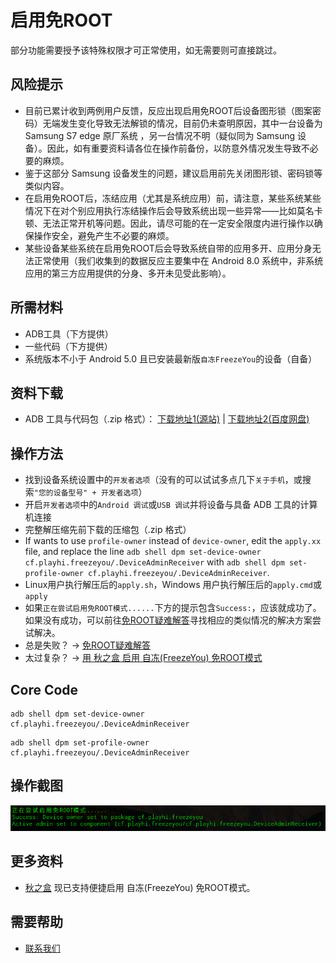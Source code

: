 # 启用免ROOT
部分功能需要授予该特殊权限才可正常使用，如无需要则可直接跳过。

## 风险提示
* 目前已累计收到两例用户反馈，反应出现启用免ROOT后设备图形锁（图案密码）无端发生变化导致无法解锁的情况，目前仍未查明原因，其中一台设备为 Samsung S7 edge 原厂系统 ，另一台情况不明（疑似同为 Samsung 设备）。因此，如有重要资料请各位在操作前备份，以防意外情况发生导致不必要的麻烦。
* 鉴于这部分 Samsung 设备发生的问题，建议启用前先关闭图形锁、密码锁等类似内容。
* 在启用免ROOT后，冻结应用（尤其是系统应用）前，请注意，某些系统某些情况下在对个别应用执行冻结操作后会导致系统出现一些异常——比如莫名卡顿、无法正常开机等问题。因此，请尽可能的在一定安全限度内进行操作以确保操作安全，避免产生不必要的麻烦。
* 某些设备某些系统在启用免ROOT后会导致系统自带的应用多开、应用分身无法正常使用（我们收集到的数据反应主要集中在 Android 8.0 系统中，非系统应用的第三方应用提供的分身、多开未见受此影响）。

## 所需材料
* ADB工具（下方提供）
* 一些代码（下方提供）
* 系统版本不小于 Android 5.0 且已安装最新版`自冻FreezeYou`的设备（自备）

## 资料下载
* ADB 工具与代码包（.zip 格式）： [下载地址1(源站)](https://freezeyou.playhi.net/attachment/urt.zip) | [下载地址2(百度网盘)](https://pan.baidu.com/s/1RlHg4w0z5O2aNc_ejkeUvA)

## 操作方法
* 找到设备系统设置中的`开发者选项`（没有的可以试试多点几下`关于手机`，或搜索`"您的设备型号" + 开发者选项`）
* 开启`开发者选项`中的`Android 调试`或`USB 调试`并将设备与具备 ADB 工具的计算机连接
* 完整解压缩先前下载的压缩包（.zip 格式）
* If wants to use `profile-owner` instead of `device-owner`, edit the `apply.xx` file, and replace the line `adb shell dpm set-device-owner cf.playhi.freezeyou/.DeviceAdminReceiver` with `adb shell dpm set-profile-owner cf.playhi.freezeyou/.DeviceAdminReceiver`.
* Linux用户执行解压后的`apply.sh`，Windows 用户执行解压后的`apply.cmd`或`apply`
* 如果`正在尝试启用免ROOT模式......`下方的提示包含`Success:`，应该就成功了。如果没有成功，可以前往[免ROOT疑难解答](../faq/mroot.md)寻找相应的类似情况的解决方案尝试解决。
* 总是失败？ → [免ROOT疑难解答](../faq/mroot.md)
* 太过复杂？ → [用 秋之盒 启用 自冻(FreezeYou) 免ROOT模式](https://www.atmb.top/?from=freezeyou)

## Core Code
<CodeGroup>
  <CodeGroupItem title="set-device-owner" active>

```shell bash:no-line-numbers
adb shell dpm set-device-owner cf.playhi.freezeyou/.DeviceAdminReceiver
```

  </CodeGroupItem>

  <CodeGroupItem title="set-profile-owner">

```shell bash:no-line-numbers
adb shell dpm set-profile-owner cf.playhi.freezeyou/.DeviceAdminReceiver
```

  </CodeGroupItem>
</CodeGroup>

## 操作截图
![操作截图](/assets/img/20180207104242.png)

## 更多资料
* [秋之盒](https://www.atmb.top/?from=freezeyou) 现已支持便捷启用 自冻(FreezeYou) 免ROOT模式。

## 需要帮助
- [联系我们](../about/contactUs.md)


